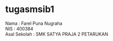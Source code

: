 # tugasmsib1
Nama            : Farel Puna Nugraha
<br>
NIS             : 400384
<br>
Asal Sekolah    : SMK SATYA PRAJA 2 PETARUKAN
